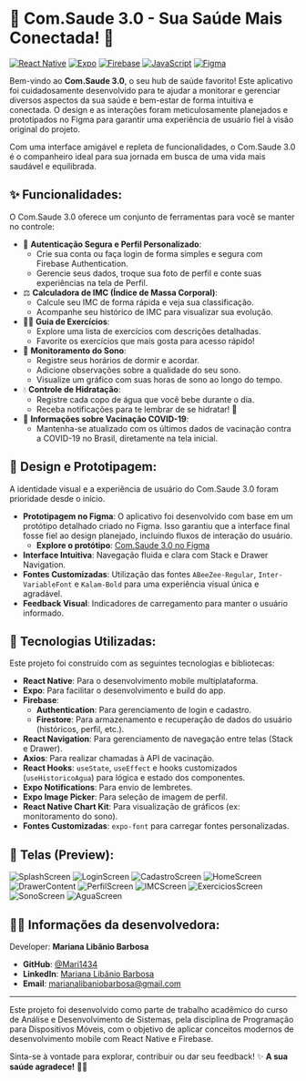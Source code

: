 # 🧘 Com.Saude 3.0 - Sua Saúde Mais Conectada! 💚

[![React Native](https://img.shields.io/badge/React%20Native-0.76.9-61DAFB?style=for-the-badge&logo=react)](https://reactnative.dev/)
[![Expo](https://img.shields.io/badge/Expo-52.0.46-000020?style=for-the-badge&logo=expo&logoColor=white)](https://expo.dev/)
[![Firebase](https://img.shields.io/badge/Firebase-DA5A05?style=for-the-badge&logo=firebase&logoColor=white)](https://firebase.google.com/)
[![JavaScript](https://img.shields.io/badge/JavaScript-ES6%2B-F7DF1E?style=for-the-badge&logo=javascript&logoColor=black)](https://developer.mozilla.org/pt-BR/docs/Web/JavaScript)
[![Figma](https://img.shields.io/badge/Figma-Design-F24E1E?style=for-the-badge&logo=figma&logoColor=white)](https://www.figma.com/design/EIl6MJxT8kR4eHyGyUoiqA/Com.saude-3.0?node-id=0-1&p=f&t=5UnP59BMOyVmAX9i-0)

Bem-vindo ao **Com.Saude 3.0**, o seu hub de saúde favorito! Este aplicativo foi cuidadosamente desenvolvido para te ajudar a monitorar e gerenciar diversos aspectos da sua saúde e bem-estar de forma intuitiva e conectada. O design e as interações foram meticulosamente planejados e prototipados no Figma para garantir uma experiência de usuário fiel à visão original do projeto.

Com uma interface amigável e repleta de funcionalidades, o Com.Saude 3.0 é o companheiro ideal para sua jornada em busca de uma vida mais saudável e equilibrada.

## ✨ Funcionalidades:

O Com.Saude 3.0 oferece um conjunto de ferramentas para você se manter no controle:

* 👤 **Autenticação Segura e Perfil Personalizado**:
    * Crie sua conta ou faça login de forma simples e segura com Firebase Authentication.
    * Gerencie seus dados, troque sua foto de perfil e conte suas experiências na tela de Perfil.
* ⚖️ **Calculadora de IMC (Índice de Massa Corporal)**:
    * Calcule seu IMC de forma rápida e veja sua classificação.
    * Acompanhe seu histórico de IMC para visualizar sua evolução.
* 🏃‍♂️ **Guia de Exercícios**:
    * Explore uma lista de exercícios com descrições detalhadas.
    * Favorite os exercícios que mais gosta para acesso rápido!
* 🛌 **Monitoramento do Sono**:
    * Registre seus horários de dormir e acordar.
    * Adicione observações sobre a qualidade do seu sono.
    * Visualize um gráfico com suas horas de sono ao longo do tempo.
* 💧 **Controle de Hidratação**:
    * Registre cada copo de água que você bebe durante o dia.
    * Receba notificações para te lembrar de se hidratar! 🌿
* 💉 **Informações sobre Vacinação COVID-19**:
    * Mantenha-se atualizado com os últimos dados de vacinação contra a COVID-19 no Brasil, diretamente na tela inicial.

## 🎨 Design e Prototipagem:

A identidade visual e a experiência de usuário do Com.Saude 3.0 foram prioridade desde o início.
* **Prototipagem no Figma**: O aplicativo foi desenvolvido com base em um protótipo detalhado criado no Figma. Isso garantiu que a interface final fosse fiel ao design planejado, incluindo fluxos de interação do usuário.
    * **Explore o protótipo**: [Com.Saude 3.0 no Figma](https://www.figma.com/design/EIl6MJxT8kR4eHyGyUoiqA/Com.saude-3.0?node-id=0-1&p=f&t=5UnP59BMOyVmAX9i-0)
* **Interface Intuitiva**: Navegação fluida e clara com Stack e Drawer Navigation.
* **Fontes Customizadas**: Utilização das fontes `ABeeZee-Regular`, `Inter-VariableFont` e `Kalam-Bold` para uma experiência visual única e agradável.
* **Feedback Visual**: Indicadores de carregamento para manter o usuário informado.

## 🚀 Tecnologias Utilizadas:

Este projeto foi construído com as seguintes tecnologias e bibliotecas:

* **React Native**: Para o desenvolvimento mobile multiplataforma.
* **Expo**: Para facilitar o desenvolvimento e build do app.
* **Firebase**:
    * **Authentication**: Para gerenciamento de login e cadastro.
    * **Firestore**: Para armazenamento e recuperação de dados do usuário (históricos, perfil, etc.).
* **React Navigation**: Para gerenciamento de navegação entre telas (Stack e Drawer).
* **Axios**: Para realizar chamadas à API de vacinação.
* **React Hooks**: `useState`, `useEffect` e hooks customizados (`useHistoricoAgua`) para lógica e estado dos componentes.
* **Expo Notifications**: Para envio de lembretes.
* **Expo Image Picker**: Para seleção de imagem de perfil.
* **React Native Chart Kit**: Para visualização de gráficos (ex: monitoramento do sono).
* **Fontes Customizadas**: `expo-font` para carregar fontes personalizadas.

## 📱 Telas (Preview):

![SplashScreen](https://github.com/user-attachments/assets/3de2c49b-3ac6-4921-8506-3bfc7d36992c)
![LoginScreen](https://github.com/user-attachments/assets/d1b2bc78-418f-4f33-9a5d-ff2bca28cd27)
![CadastroScreen](https://github.com/user-attachments/assets/8164f83c-62fd-4fbc-9768-a83593e1d137)
![HomeScreen](https://github.com/user-attachments/assets/05613943-0ad4-41b9-90bb-0af6c3578bd2)
![DrawerContent](https://github.com/user-attachments/assets/357a9442-b20b-47ba-b006-1f3195de44ad)
![PerfilScreen](https://github.com/user-attachments/assets/fee979e6-b2d4-4692-9d4b-050210fdd05f)
![IMCScreen](https://github.com/user-attachments/assets/1ca1d289-2e00-4e12-a789-9c680918241f)
![ExerciciosScreen](https://github.com/user-attachments/assets/44fb30a0-0d29-4710-a6a3-2c899c3deeee)
![SonoScreen](https://github.com/user-attachments/assets/233d0724-24c9-4906-ac87-9313f2023018)
![AguaScreen](https://github.com/user-attachments/assets/198ea05a-0cb9-4923-b4e3-2b2bfecd08ee)

## 👩‍💻 Informações da desenvolvedora:

Developer: **Mariana Libânio Barbosa**

* **GitHub**: [@Mari1434](https://github.com/Mari1434)
* **LinkedIn**: [Mariana Libânio Barbosa](https://www.linkedin.com/in/mariana-libânio-barbosa-83b8451a4)
* **Email**: marianalibaniobarbosa@gmail.com

---

Este projeto foi desenvolvido como parte de trabalho acadêmico do curso de Análise e Desenvolvimento de Sistemas, pela disciplina de Programação para Dispositivos Móveis, com o objetivo de aplicar conceitos modernos de desenvolvimento mobile com React Native e Firebase.

Sinta-se à vontade para explorar, contribuir ou dar seu feedback! ✨
**A sua saúde agradece!** 🌿😌
